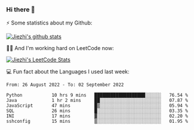 ### Hi there 👋


⚡ Some statistics about my Github:


[![Jiezhi's github stats](https://github-readme-stats.vercel.app/api?username=Jiezhi&show_icons=true)](https://github.com/Jiezhi/github-readme-stats)


🙇🏼 And I'm working hard on LeetCode now:

[![Jiezhi's LeetCode Stats](https://leetcode-stats.vercel.app/api?username=Jiezhi&theme=Light)](https://leetcode.com/Jiezhi/)

💻 Fun fact about the Languages I used last week:

<!--START_SECTION:waka-->

```text
From: 26 August 2022 - To: 02 September 2022

Python           10 hrs 9 mins   ███████████████████░░░░░░   76.54 %
Java             1 hr 2 mins     ██░░░░░░░░░░░░░░░░░░░░░░░   07.87 %
JavaScript       47 mins         █▒░░░░░░░░░░░░░░░░░░░░░░░   05.94 %
SQL              26 mins         █░░░░░░░░░░░░░░░░░░░░░░░░   03.35 %
INI              17 mins         ▓░░░░░░░░░░░░░░░░░░░░░░░░   02.20 %
sshconfig        15 mins         ▒░░░░░░░░░░░░░░░░░░░░░░░░   01.95 %
```

<!--END_SECTION:waka-->


<!--
[![Top Langs](https://github-readme-stats.vercel.app/api/top-langs/?username=Jiezhi&hide=javascript,html)](https://github.com/Jiezhi/github-readme-stats)

**Jiezhi/Jiezhi** is a ✨ _special_ ✨ repository because its `README.md` (this file) appears on your GitHub profile.

Here are some ideas to get you started:

- 🔭 I’m currently working on ...
- 🌱 I’m currently learning ...
- 👯 I’m looking to collaborate on ...
- 🤔 I’m looking for help with ...
- 💬 Ask me about ...
- 📫 How to reach me: ...
- 😄 Pronouns: ...
- ⚡ Fun fact: ...
-->

